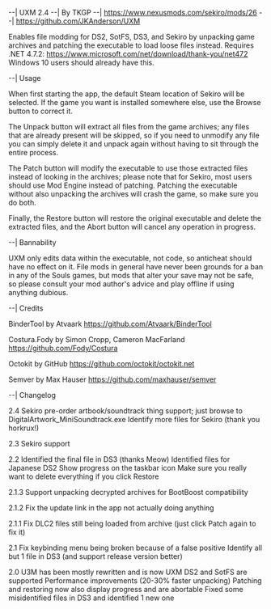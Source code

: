 
--| UXM 2.4
--| By TKGP
--| https://www.nexusmods.com/sekiro/mods/26
--| https://github.com/JKAnderson/UXM

Enables file modding for DS2, SotFS, DS3, and Sekiro by unpacking game archives and patching the executable to load loose files instead.
Requires .NET 4.7.2: https://www.microsoft.com/net/download/thank-you/net472
Windows 10 users should already have this.


--| Usage

When first starting the app, the default Steam location of Sekiro will be selected. If the game you want is installed somewhere else, use the Browse button to correct it.

The Unpack button will extract all files from the game archives; any files that are already present will be skipped, so if you need to unmodify any file you can simply delete it and unpack again without having to sit through the entire process.

The Patch button will modify the executable to use those extracted files instead of looking in the archives; please note that for Sekiro, most users should use Mod Engine instead of patching. Patching the executable without also unpacking the archives will crash the game, so make sure you do both.

Finally, the Restore button will restore the original executable and delete the extracted files, and the Abort button will cancel any operation in progress.


--| Bannability

UXM only edits data within the executable, not code, so anticheat should have no effect on it. File mods in general have never been grounds for a ban in any of the Souls games, but mods that alter your save may not be safe, so please consult your mod author's advice and play offline if using anything dubious.


--| Credits

BinderTool by Atvaark
https://github.com/Atvaark/BinderTool

Costura.Fody by Simon Cropp, Cameron MacFarland
https://github.com/Fody/Costura

Octokit by GitHub
https://github.com/octokit/octokit.net

Semver by Max Hauser
https://github.com/maxhauser/semver


--| Changelog

2.4
	Sekiro pre-order artbook/soundtrack thing support; just browse to DigitalArtwork_MiniSoundtrack.exe
	Identify more files for Sekiro (thank you horkrux!)

2.3
	Sekiro support

2.2
	Identified the final file in DS3 (thanks Meow)
	Identified files for Japanese DS2
	Show progress on the taskbar icon
	Make sure you really want to delete everything if you click Restore

2.1.3
	Support unpacking decrypted archives for BootBoost compatibility

2.1.2
	Fix the update link in the app not actually doing anything

2.1.1
	Fix DLC2 files still being loaded from archive (just click Patch again to fix it)

2.1
	Fix keybinding menu being broken because of a false positive
	Identify all but 1 file in DS3 (and support release version better)

2.0
	U3M has been mostly rewritten and is now UXM
	DS2 and SotFS are supported
	Performance improvements (20-30% faster unpacking)
	Patching and restoring now also display progress and are abortable
	Fixed some misidentified files in DS3 and identified 1 new one
	
